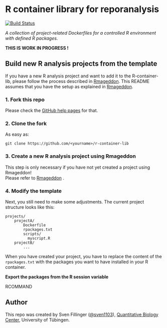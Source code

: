# R container library for reporanalysis
[![Build Status](https://travis-ci.org/qbicsoftware/r-container-lib.svg?branch=master)](https://travis-ci.org/qbicsoftware/r-container-lib)

_A collection of project-related Dockerfiles for a controlled R environment with defined R packages._

__THIS IS WORK IN PROGRESS !__

## Build new R analysis projects from the template

If you have a new R analysis project and want to add it to the R-container-lib, please follow the process described in [Rmageddon](https://github.com/qbicsoftware/r-lint-cli/blob/master/README.rst). This README assumes that you have the setup as explained in [Rmageddon](https://github.com/qbicsoftware/r-lint-cli/blob/master/README.rst).

### 1. Fork this repo

Please check the [GitHub help pages](https://help.github.com/articles/fork-a-repo/) for that.

### 2. Clone the fork

As easy as:

```
git clone https://github.com/<yourname>/r-container-lib

```

### 3. Create a new R analysis project using Rmageddon
This step is only necessary if you have not yet created a project using Rmageddon!    
Please refer to [Rmageddon](https://github.com/qbicsoftware/r-lint-cli/blob/master/README.rst) .

### 4. Modify the template

Next, you still need to make some adjustments. The current project structure looks like this:

```
projects/
    projectA/
        Dockerfile
        rpackages.txt
        scripts/
          myscript.R
    projectB/
        ...
```

When you have created your project, you have to replace the content of the `rpackages.txt` with the packages you want to have installed in your R container.

__Export the packages from the R session variable__

RCOMMAND


## Author

This repo was created by Sven Fillinger ([@sven1103](https://github.com/sven1103)), [Quantitative Biology Center](http://qbic.life), University of Tübingen.
